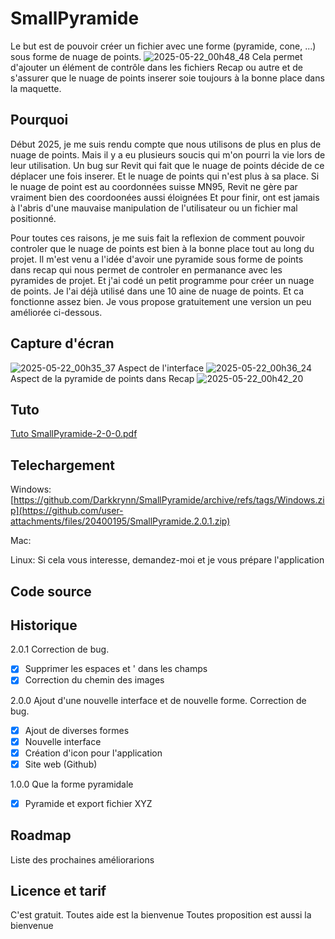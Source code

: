 # SmallPyramide

Le but est de pouvoir créer un fichier avec une forme (pyramide, cone, ...) sous forme de nuage de points.
![2025-05-22_00h48_48](https://github.com/user-attachments/assets/170dd05f-cfb0-445b-8656-3cb35de295f6)
Cela permet d'ajouter un élément de contrôle dans les fichiers Recap ou autre et de s'assurer que le nuage de points inserer soie toujours à la bonne place dans la maquette.

## Pourquoi
Début 2025, je me suis rendu compte que nous utilisons de plus en plus de nuage de points. Mais il y a eu plusieurs soucis qui m'on pourri la vie lors de leur utilisation.
Un bug sur Revit qui fait que le nuage de points décide de ce déplacer une fois inserer. Et le nuage de points qui n'est plus à sa place.
Si le nuage de point est au coordonnées suisse MN95, Revit ne gère par vraiment bien des coordoonées aussi éloignées
Et pour finir, ont est jamais à l'abris d'une mauvaise manipulation de l'utilisateur ou un fichier mal positionné.

Pour toutes ces raisons, je me suis fait la reflexion de comment pouvoir controler que le nuage de points est bien à la bonne place tout au long du projet.
Il m'est venu a l'idée d'avoir une pyramide sous forme de points dans recap qui nous permet de controler en permanance avec les pyramides de projet. Et j'ai codé un petit programme pour créer un nuage de points.
Je l'ai déjà utilisé dans une 10 aine de nuage de points. Et ca fonctionne assez bien.
Je vous propose gratuitement une version un peu améliorée ci-dessous.

## Capture d'écran

![2025-05-22_00h35_37](https://github.com/user-attachments/assets/f2afa6d8-a950-42fa-88cf-ade1f3cd1341)
Aspect de l'interface
![2025-05-22_00h36_24](https://github.com/user-attachments/assets/30eb7636-9938-4984-8aa0-6c66de723e8f)
Aspect de la pyramide de points dans Recap
![2025-05-22_00h42_20](https://github.com/user-attachments/assets/bc86ff27-7a0b-4d1d-a924-e57fe0588a54)


## Tuto
[Tuto SmallPyramide-2-0-0.pdf](https://github.com/user-attachments/files/20698707/Tuto.SmallPyramide-2-0-0.pdf)


## Telechargement
Windows: [https://github.com/Darkkrynn/SmallPyramide/archive/refs/tags/Windows.zip](https://github.com/user-attachments/files/20400195/SmallPyramide.2.0.1.zip)

Mac:

Linux: Si cela vous interesse, demandez-moi et je vous prépare l'application

## Code source


## Historique
2.0.1 Correction de bug.
- [x] Supprimer les espaces et ' dans les champs
- [x] Correction du chemin des images

2.0.0  Ajout d'une nouvelle interface et de nouvelle forme. Correction de bug.
- [x] Ajout de diverses formes
- [x] Nouvelle interface
- [x] Création d'icon pour l'application
- [x] Site web (Github)

1.0.0  Que la forme pyramidale
- [x] Pyramide et export fichier XYZ

## Roadmap
Liste des prochaines améliorarions


## Licence et tarif
C'est gratuit.
Toutes aide est la bienvenue
Toutes proposition est aussi la bienvenue
